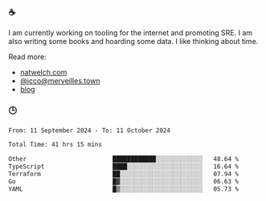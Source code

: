### ☕

I am currently working on tooling for the internet and promoting SRE. I am also writing some books and hoarding some data. I like thinking about time. 

Read more:

 - [natwelch.com](https://natwelch.com)
 - [@icco@merveilles.town](https://merveilles.town/@icco)
 - [blog](https://writing.natwelch.com)

### 🕒

<!--START_SECTION:waka-->

```txt
From: 11 September 2024 - To: 11 October 2024

Total Time: 41 hrs 15 mins

Other                        ████████████░░░░░░░░░░░░░   48.64 %
TypeScript                   ████░░░░░░░░░░░░░░░░░░░░░   16.64 %
Terraform                    ██░░░░░░░░░░░░░░░░░░░░░░░   07.94 %
Go                           █▓░░░░░░░░░░░░░░░░░░░░░░░   06.63 %
YAML                         █▒░░░░░░░░░░░░░░░░░░░░░░░   05.73 %
```

<!--END_SECTION:waka-->
